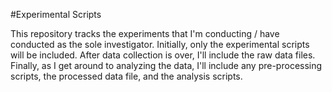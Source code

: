 #Experimental Scripts

This repository tracks the experiments that I'm conducting / 
have conducted as the sole investigator. Initially,
only the experimental scripts will be included. After data
collection is over, I'll include the raw data files. Finally,
as I get around to analyzing the data, I'll include any
pre-processing scripts, the processed data file, and the
analysis scripts.